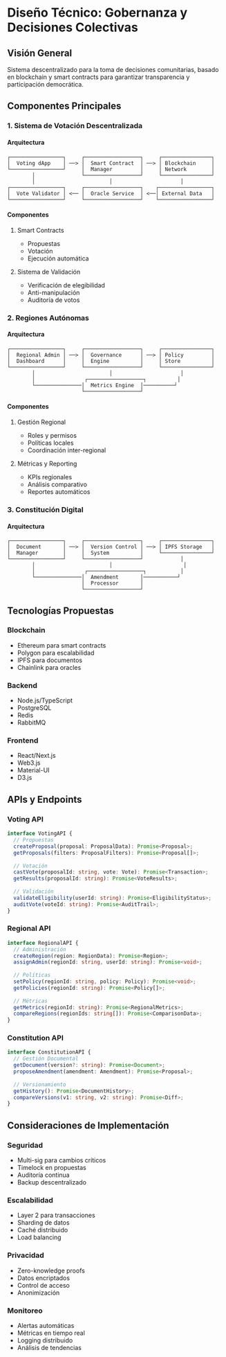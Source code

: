 # Diseño Técnico: Gobernanza y Decisiones Colectivas

## Visión General
Sistema descentralizado para la toma de decisiones comunitarias, basado en blockchain y smart contracts para garantizar transparencia y participación democrática.

## Componentes Principales

### 1. Sistema de Votación Descentralizada

#### Arquitectura
```
┌─────────────────┐     ┌──────────────────┐     ┌────────────────┐
│  Voting dApp    │ ──> │  Smart Contract  │ ──> │ Blockchain     │
└─────────────────┘     │  Manager         │     │ Network        │
        │               └──────────────────┘     └────────────────┘
        │                        │                      │
┌─────────────────┐     ┌──────────────────┐    ┌─────────────────┐
│  Vote Validator │ <── │  Oracle Service  │ <──│ External Data   │
└─────────────────┘     └──────────────────┘    └─────────────────┘
```

#### Componentes
1. Smart Contracts
   - Propuestas
   - Votación
   - Ejecución automática

2. Sistema de Validación
   - Verificación de elegibilidad
   - Anti-manipulación
   - Auditoría de votos

### 2. Regiones Autónomas

#### Arquitectura
```
┌─────────────────┐     ┌──────────────────┐     ┌────────────────┐
│  Regional Admin │ ──> │  Governance      │ ──> │ Policy         │
│  Dashboard      │     │  Engine          │     │ Store          │
└─────────────────┘     └──────────────────┘     └────────────────┘
        │                        │                      │
        │                ┌──────────────────┐          │
        └───────────────│  Metrics Engine  │──────────┘
                        └──────────────────┘
```

#### Componentes
1. Gestión Regional
   - Roles y permisos
   - Políticas locales
   - Coordinación inter-regional

2. Métricas y Reporting
   - KPIs regionales
   - Análisis comparativo
   - Reportes automáticos

### 3. Constitución Digital

#### Arquitectura
```
┌─────────────────┐     ┌──────────────────┐     ┌────────────────┐
│  Document       │ ──> │  Version Control │ ──> │ IPFS Storage   │
│  Manager        │     │  System          │     └────────────────┘
└─────────────────┘     └──────────────────┘            │
        │                        │                       │
        │                ┌──────────────────┐           │
        └───────────────│  Amendment       │───────────┘
                        │  Processor       │
                        └──────────────────┘
```

## Tecnologías Propuestas

### Blockchain
- Ethereum para smart contracts
- Polygon para escalabilidad
- IPFS para documentos
- Chainlink para oracles

### Backend
- Node.js/TypeScript
- PostgreSQL
- Redis
- RabbitMQ

### Frontend
- React/Next.js
- Web3.js
- Material-UI
- D3.js

## APIs y Endpoints

### Voting API
```typescript
interface VotingAPI {
  // Propuestas
  createProposal(proposal: ProposalData): Promise<Proposal>;
  getProposals(filters: ProposalFilters): Promise<Proposal[]>;
  
  // Votación
  castVote(proposalId: string, vote: Vote): Promise<Transaction>;
  getResults(proposalId: string): Promise<VoteResults>;
  
  // Validación
  validateEligibility(userId: string): Promise<EligibilityStatus>;
  auditVote(voteId: string): Promise<AuditTrail>;
}
```

### Regional API
```typescript
interface RegionalAPI {
  // Administración
  createRegion(region: RegionData): Promise<Region>;
  assignAdmin(regionId: string, userId: string): Promise<void>;
  
  // Políticas
  setPolicy(regionId: string, policy: Policy): Promise<void>;
  getPolicies(regionId: string): Promise<Policy[]>;
  
  // Métricas
  getMetrics(regionId: string): Promise<RegionalMetrics>;
  compareRegions(regionIds: string[]): Promise<ComparisonData>;
}
```

### Constitution API
```typescript
interface ConstitutionAPI {
  // Gestión Documental
  getDocument(version?: string): Promise<Document>;
  proposeAmendment(amendment: Amendment): Promise<Proposal>;
  
  // Versionamiento
  getHistory(): Promise<DocumentHistory>;
  compareVersions(v1: string, v2: string): Promise<Diff>;
}
```

## Consideraciones de Implementación

### Seguridad
- Multi-sig para cambios críticos
- Timelock en propuestas
- Auditoría continua
- Backup descentralizado

### Escalabilidad
- Layer 2 para transacciones
- Sharding de datos
- Caché distribuido
- Load balancing

### Privacidad
- Zero-knowledge proofs
- Datos encriptados
- Control de acceso
- Anonimización

### Monitoreo
- Alertas automáticas
- Métricas en tiempo real
- Logging distribuido
- Análisis de tendencias
